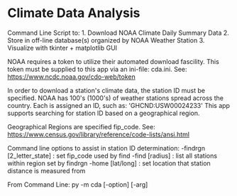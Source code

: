 # Climate Data Analysis

Command Line Script to:
    1. Download NOAA Climate Daily Summary Data
    2. Store in off-line database(s) organized by NOAA Weather Station
    3. Visualize with tkinter + matplotlib GUI

NOAA requires a token to utilize their automated download fascility.
This token must be supplied to this app via an ini-file: cda.ini.  See:
  https://www.ncdc.noaa.gov/cdo-web/token

In order to download a station's climate data, the station ID must be specified.
NOAA has 100's (1000's) of weather stations spread across the country.
Each is assigned an ID, such as: 'GHCND:USW00024233'
This app supports searching for station ID based on a geographical region.

Geographical Regions are specified fip_code. See:
  https://www.census.gov/library/reference/code-lists/ansi.html

Command line options to assist in station ID determination:
    -findrgn [2_letter_state]    : set fip_code used by find 
    -find    [radius]            : list all stations within region set by findrgn
    -home    [lat/long]          : set location that station distance is measured from

From Command Line:
    py -m cda [-option] [-arg]
